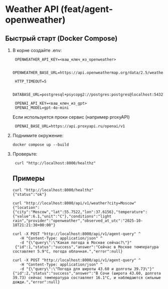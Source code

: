 # Weather API (feat/agent-openweather)

## Быстрый старт (Docker Compose)

1. В корне создайте .env:

        OPENWEATHER_API_KEY=<ваш_ключ_из_openweather>
   
        OPENWEATHER_BASE_URL=https://api.openweathermap.org/data/2.5/weather
   
        HTTP_TIMEOUT=5
   
        DATABASE_URL=postgresql+psycopg2://postgres:postgres@localhost:5432/weather

        OPENAI_API_KEY=<ваш_ключ_из_gpt>
        OPENAI_MODEL=gpt-4o-mini

   Если используется проки сервис (например proxyAPI)
   
        OPENAI_BASE_URL=https://api.proxyapi.ru/openai/v1

3. Поднимите окружение:

       docker compose up --build
4. Проверьте:

        curl "http://localhost:8000/healthz"

   ## Примеры
       curl "http://localhost:8000/healthz"
       {"status":"ok"}

       curl "http://localhost:8000/api/v1/weather?city=Moscow"
       {"location":{"city":"Moscow","lat":55.7522,"lon":37.6156},"temperature":{"value":6.1,"unit":"C"},"conditions":"light rain","provider":"openweather","observed_at_utc":"2025-10-18T21:21:30+00:00"}

       curl -X POST "http://localhost:8000/api/v1/agent-query" ^
          -H "Content-Type: application/json" ^
          -d "{\"query\":\"Какая погода в Москве сейчас?\"}"
        {"id":1,"status":"success","answer":"Сейчас в Москве температура составляет 5.9°C, погода облачная.","error":null}
   
       curl -X POST "http://localhost:8000/api/v1/agent-query" ^
          -H "Content-Type: application/json" ^
          -d "{\"query\":\"Погода для широты 43.60 и долготы 39.73\"}"
       {"id":2,"status":"success","answer":"В Сочи (широта 43.60, долгота 39.73) сейчас температура составляет 16.1°C, и наблюдаются сильные дожди.","error":null}
